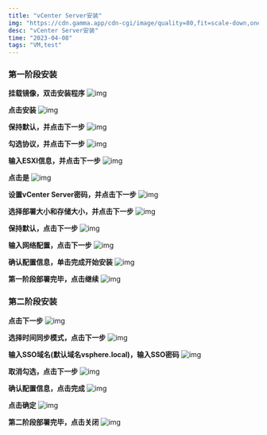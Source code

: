 ```yaml
---
title: "vCenter Server安装"
img: "https://cdn.gamma.app/cdn-cgi/image/quality=80,fit=scale-down,onerror=redirect,width=500/a6uyzivr086smdy/bcde7aa37d204865b27a758dcb271fa6/original/u-4010697962-4143975424-fm-253-app-120-f-JPEG-fmt-auto-q-75.jpg"
desc: "vCenter Server安装"
time: "2023-04-08"
tags: "VM,test"
---
```


### 第一阶段安装
**挂载镜像，双击安装程序**
![img](../../img/vcenter_server/1.png)

**点击安装**
![img](../../img/vcenter_server/2.png)

**保持默认，并点击下一步**
![img](../../img/vcenter_server/3.png)

**勾选协议，并点击下一步**
![img](../../img/vcenter_server/4.png)

**输入ESXI信息，并点击下一步**
![img](../../img/vcenter_server/5.png)

**点击是**
![img](../../img/vcenter_server/6.png)

**设置vCenter Server密码，并点击下一步**
![img](../../img/vcenter_server/7.png)

**选择部署大小和存储大小，并点击下一步**
![img](../../img/vcenter_server/8.png)

**保持默认，点击下一步**
![img](../../img/vcenter_server/9.png)

**输入网络配置，点击下一步**
![img](../../img/vcenter_server/10.png)

**确认配置信息，单击完成开始安装**
![img](../../img/vcenter_server/11.png)

**第一阶段部署完毕，点击继续**
![img](../../img/vcenter_server/12.png)

### 第二阶段安装
**点击下一步**
![img](../../img/vcenter_server/13.png)

**选择时间同步模式，点击下一步**
![img](../../img/vcenter_server/14.png)

**输入SSO域名(默认域名vsphere.local)，输入SSO密码**
![img](../../img/vcenter_server/15.png)

**取消勾选，点击下一步**
![img](../../img/vcenter_server/16.png)

**确认配置信息，点击完成**
![img](../../img/vcenter_server/17.png)

**点击确定**
![img](../../img/vcenter_server/18.png)

**第二阶段部署完毕，点击关闭**
![img](../../img/vcenter_server/19.png)
